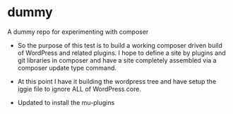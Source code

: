 # dummy
A dummy repo for experimenting with composer

- So the purpose of this test is to build a working composer driven build of WordPress and related plugins. I hope to define a site by plugins and git libraries in composer and have a site completely assembled via a composer update type command.

- At this point I have it building the wordpress tree and have setup the iggie file to ignore ALL of WordPress core.

- Updated to install the mu-plugins
